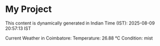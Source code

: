 # My Project

This content is dynamically generated in Indian Time (IST): 2025-08-09 20:57:13 IST


Current Weather in Coimbatore:
Temperature: 26.88 °C
Condition: mist
